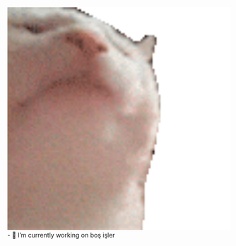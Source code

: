 <img src="https://raw.githubusercontent.com/ismailkarsli/ismailkarsli/master/catJam.gif" width="560">
- 🔭 I’m currently working on boş işler

<!--
- 🔭 I’m currently working on boş işler
- 🌱 I’m currently learning ...
- 👯 I’m looking to collaborate on ...
- 🤔 I’m looking for help with ...
- 💬 Ask me about ...
- 📫 How to reach me: ...
- 😄 Pronouns: ...
- ⚡ Fun fact: ...
-->

